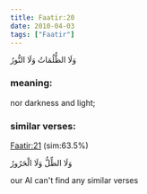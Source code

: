 ```yaml
---
title: Faatir:20
date: 2010-04-03
tags: ["Faatir"]
---
```

وَلَا الظُّلُمَاتُ وَلَا النُّورُ
### meaning: 
nor darkness and light;
### similar verses: 

[Faatir:21](/35/21) (sim:63.5%)

وَلَا الظِّلُّ وَلَا الْحَرُورُ

our AI can't find any similar verses



